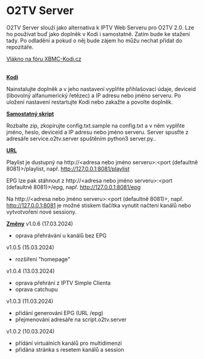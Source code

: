 <h1>O2TV Server</h1>

O2TV Server slouží jako alternativa k IPTV Web Serveru pro O2TV 2.0. Lze ho používat buď jako doplněk v Kodi i samostatně. Zatím bude ke stažení tady. Po odladění  a pokud o něj bude zájem ho můžu nechat přidat do repozitáře.

<a href="https://www.xbmc-kodi.cz/prispevek-o2tv-server">Vlákno na fóru XBMC-Kodi.cz</a><br><br>

<b><u>Kodi</u></b>

Nainstalujte doplněk a v jeho nastavení vyplňte přihlašovací údaje, deviceid (libovolný alfanumerický řetězec) a IP adresu nebo jméno serveru. Po uložení nastavení restartujte Kodi nebo zakažte a povolte doplněk.

<b><u>Samostatný skript</u></b>

Rozbalte zip, zkopírujte config.txt.sample na config.txt a v něm vyplňte jméno, heslo, deviceid a IP adresu nebo jméno serveru. Server spusťte z adresáře service.o2tv.server spuštěním python3 server.py..

<b><u>URL</u></b>

Playlist je dustupný na http://<adresa nebo jméno serveru>:<port (defaultně 8081)>/playlist, např. http://127.0.0.1:8081/playlist

EPG lze pak stáhnout z http://<adresa nebo jméno serveru>:<port (defaultně 8081)>/epg, např. http://127.0.0.1:8081/epg

Na http://<adresa nebo jméno serveru>:<port (defaultně 8081)>, např. http://127.0.0.1:8081 je možné stiskem tlačítka vynutit načtení kanálů nebo vytvotvoření nové sessiony.

<b><u>Změny</u></b>
v1.0.6 (17.03.2024)
- oprava přehrávání u kanálů bez EPG

v1.0.5 (15.03.2024)
- rozšíření "homepage"

v1.0.4 (13.03.2024)
- oprava přehrání z IPTV Simple Clienta
- oprava catchupu

v1.0.3 (11.03.2024)
- přidání generování EPG (URL /epg)
- přejmenování adresáře na script.o2tv.server

v1.0.2 (10.03.2024)
- přidání virtuálních kanálů pro multidimenzi
- přidána stránka s resetem kanálů a session

